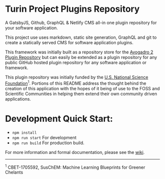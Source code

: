 # Turin Project Plugins Repository

A GatsbyJS, Github, GraphQL & Netlify CMS all-in one plugin repository for your software application.

This project use uses markdown, static site generation, GraphQL and git to create a statically served CMS for software application plugins.

This framework was initially built as a repository store for the [Avogadro 2 Plugin Repository](https://plugins.avogadro.cc/) but can easily be extended as a plugin repository for any public GitHub hosted plugin repository for any software application or framework.

This plugin repository was initially funded by the [U.S. National Science Foundation](https://www.nsf.gov/)<sup>1</sup>. Portions of this README address the thought behind the creation of this application with the hopes of it being of use to the FOSS and Scientific Communities in helping them extend their own community driven applications.

# Development Quick Start:

* `npm install`
* `npm run start` For development
* `npm run build` For production build.

For more information and formal documentation, please see the [wiki](https://github.com/turinproject/plugins-repository/wiki).

---
<sup>1</sup> CBET-1705592, SusChEM: Machine Learning Blueprints for Greener Chelants
